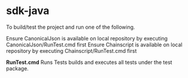 # sdk-java
To build/test the project and run one of the following.

Ensure CanonicalJson is available on local repository by executing CanonicalJson/RunTest.cmd first
Ensure Chainscript is available on local repository by executing Chainscript/RunTest.cmd first

**RunTest.cmd** 
Runs Tests builds and executes all tests under the test package.
 
